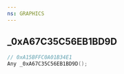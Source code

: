 ```yaml
---
ns: GRAPHICS
---
```

## _0xA67C35C56EB1BD9D

```c
// 0xA15BFFC0A01B34E1
Any _0xA67C35C56EB1BD9D();
```

